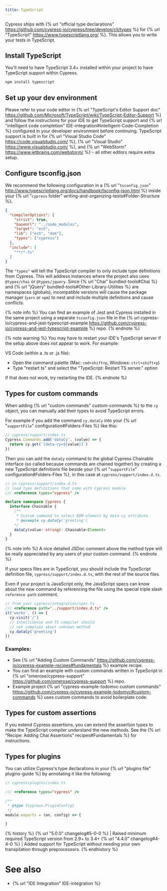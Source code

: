 ```yaml
---
title: TypeScript
---
```


Cypress ships with {% url "official type declarations" https://github.com/cypress-io/cypress/tree/develop/cli/types %} for {% url "TypeScript" https://www.typescriptlang.org/ %}. This allows you to write your tests in TypeScript.

## Install TypeScript

You'll need to have TypeScript 3.4+ installed within your project to have TypeScript support within Cypress.

```bash
npm install typescript
```

## Set up your dev environment

Please refer to your code editor in {% url "TypeScript's Editor Support doc" https://github.com/Microsoft/TypeScript/wiki/TypeScript-Editor-Support %} and follow the instructions for your IDE to get TypeScript support and {% url "intelligent code completion" IDE-integration#Intelligent-Code-Completion %} configured in your developer environment before continuing. TypeScript support is built in for {% url "Visual Studio Code" https://code.visualstudio.com/ %}, {% url "Visual Studio" https://www.visualstudio.com/ %}, and {% url "WebStorm" https://www.jetbrains.com/webstorm/ %} - all other editors require extra setup.

## Configure tsconfig.json

We recommend the following configuration in a {% url "`tsconfig.json`" http://www.typescriptlang.org/docs/handbook/tsconfig-json.html %} inside your {% url "`cypress` folder" writing-and-organizing-tests#Folder-Structure %}.

```json
{
  "compilerOptions": {
    "strict": true,
    "baseUrl": "../node_modules",
    "target": "es5",
    "lib": ["es5", "dom"],
    "types": ["cypress"]
  },
  "include": [
    "**/*.ts"
  ]
}
```

The `"types"` will tell the TypeScript compiler to only include type definitions from Cypress. This will address instances where the project also uses `@types/chai` or `@types/jquery`. Since {% url "Chai" bundled-tools#Chai %} and {% url "jQuery" bundled-tools#Other-Library-Utilities %} are namespaces (globals), incompatible versions will cause the package manager (`yarn` or `npm`) to nest and include multiple definitions and cause conflicts.

{% note info %}
You can find an example of Jest and Cypress installed in the same project using a separate `tsconfig.json` file in the {% url cypress-io/cypress-and-jest-typescript-example https://github.com/cypress-io/cypress-and-jest-typescript-example %} repo.
{% endnote %}

{% note warning %}
You may have to restart your IDE's TypeScript server if the setup above does not appear to work. For example:

VS Code (within a .ts or .js file):
* Open the command palette (Mac: `cmd+shift+p`, Windows: `ctrl+shift+p`)
* Type "restart ts" and select the "TypeScript: Restart TS server." option

If that does not work, try restarting the IDE.
{% endnote %}

## Types for custom commands

When adding {% url "custom commands" custom-commands %} to the `cy` object, you can manually add their types to avoid TypeScript errors.

For example if you add the command `cy.dataCy` into your {% url "`supportFile`" configuration#Folders-Files %} like this:

```javascript
// cypress/support/index.ts
Cypress.Commands.add('dataCy', (value) => {
  return cy.get(`[data-cy=${value}]`)
})
```

Then you can add the `dataCy` command to the global Cypress Chainable interface (so called because commands are chained together) by creating a new TypeScript definitions file beside your {% url "`supportFile`" configuration#Folders-Files %}, in this case at `cypress/support/index.d.ts`.

```typescript
// in cypress/support/index.d.ts
// load type definitions that come with Cypress module
/// <reference types="cypress" />

declare namespace Cypress {
  interface Chainable {
    /**
     * Custom command to select DOM element by data-cy attribute.
     * @example cy.dataCy('greeting')
    */
    dataCy(value: string): Chainable<Element>
  }
}
```

{% note info %}
A nice detailed JSDoc comment above the method type will be really appreciated by any users of your custom command.
{% endnote %}

If your specs files are in TypeScript, you should include the TypeScript definition file, `cypress/support/index.d.ts`, with the rest of the source files.

Even if your project is JavaScript only, the JavaScript specs can know about the new command by referencing the file using the special triple slash `reference path` comment.

```javascript
// from your cypress/integration/spec.ts
/// <reference path="../support/index.d.ts" />
it('works', () => {
  cy.visit('/')
  // IntelliSense and TS compiler should
  // not complain about unknown method
  cy.dataCy('greeting')
})
```

### Examples:

- See {% url "Adding Custom Commands" https://github.com/cypress-io/cypress-example-recipes#fundamentals %} example recipe.
- You can find an example with custom commands written in TypeScript in {% url "omerose/cypress-support" https://github.com/omerose/cypress-support %} repo.
- Example project {% url "cypress-example-todomvc custom commands" https://github.com/cypress-io/cypress-example-todomvc#custom-commands %} uses custom commands to avoid boilerplate code.

## Types for custom assertions

If you extend Cypress assertions, you can extend the assertion types to make the TypeScript compiler understand the new methods. See the {% url "Recipe: Adding Chai Assertions" recipes#Fundamentals %} for instructions.

## Types for plugins

You can utilize Cypress's type declarations in your {% url "plugins file" plugins-guide %} by annotating it like the following:

```javascript
// cypress/plugins/index.ts

/// <reference types="cypress" />

/**
 * @type {Cypress.PluginConfig}
 */
module.exports = (on, config) => {

}
```

{% history %}
{% url "5.0.0" changelog#5-0-0 %} | Raised minimum required TypeScript version from 2.9+ to 3.4+
{% url "4.4.0" changelog#4-4-0 %} | Added support for TypeScript without needing your own transpilation through preprocessors.
{% endhistory %}

# See also

- {% url "IDE Integration" IDE-integration %}
